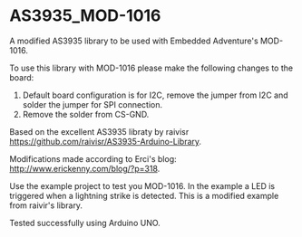 # AS3935_MOD-1016
A modified AS3935 library to be used with Embedded Adventure's MOD-1016.

To use this library with MOD-1016 please make the following changes to the board:
1) Default board configuration is for I2C, remove the jumper from I2C and solder the jumper for SPI connection.
2) Remove the solder from CS-GND.

Based on the excellent AS3935 libraty by raivisr https://github.com/raivisr/AS3935-Arduino-Library.

Modifications made according to Erci's blog: http://www.erickenny.com/blog/?p=318.

Use the example project to test you MOD-1016. In the example a LED is triggered when a lightning strike is detected. This is a modified example from raivir's library.

Tested successfully using Arduino UNO.
